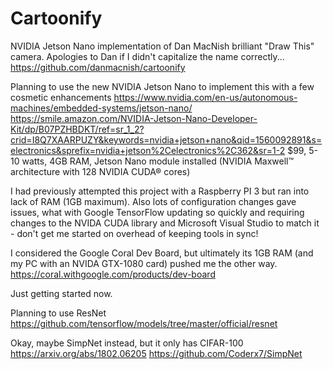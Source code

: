 # Cartoonify
NVIDIA Jetson Nano implementation of Dan MacNish brilliant "Draw This" camera.
Apologies to Dan if I didn't capitalize the name correctly...
https://github.com/danmacnish/cartoonify

Planning to use the new NVIDIA Jetson Nano to implement this with a few cosmetic enhancements
https://www.nvidia.com/en-us/autonomous-machines/embedded-systems/jetson-nano/
https://smile.amazon.com/NVIDIA-Jetson-Nano-Developer-Kit/dp/B07PZHBDKT/ref=sr_1_2?crid=I8Q7XAARPUZY&keywords=nvidia+jetson+nano&qid=1560092891&s=electronics&sprefix=nvidia+jetson%2Celectronics%2C362&sr=1-2
$99, 5-10 watts, 4GB RAM, Jetson Nano module installed (NVIDIA Maxwell™ architecture with 128 NVIDIA CUDA® cores)

I had previously attempted this project with a Raspberry PI 3 but ran into lack of RAM (1GB maximum).
Also lots of configuration changes gave issues, what with Google TensorFlow updating so quickly and requiring changes to the NVIDA CUDA library and Microsoft Visual Studio to match it - don't get me started on overhead of keeping tools in sync!

I considered the Google Coral Dev Board, but ultimately its 1GB RAM (and my PC with an NVIDA GTX-1080 card) pushed me the other way.
https://coral.withgoogle.com/products/dev-board

Just getting started now.

Planning to use ResNet
https://github.com/tensorflow/models/tree/master/official/resnet

Okay, maybe SimpNet instead, but it only has CIFAR-100
https://arxiv.org/abs/1802.06205
https://github.com/Coderx7/SimpNet
